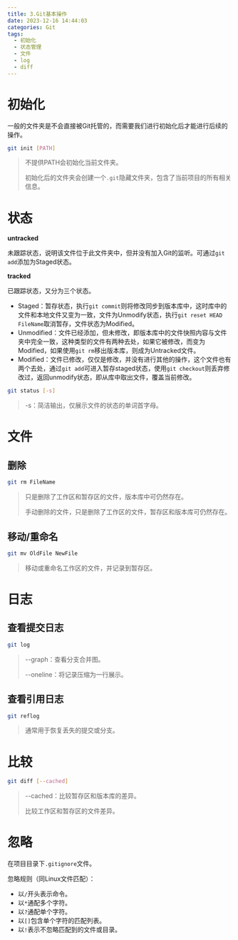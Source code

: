 ```yaml
---
title: 3.Git基本操作
date: 2023-12-16 14:44:03
categories: Git
tags: 
  - 初始化
  - 状态管理
  - 文件
  - log
  - diff
---
```


# 初始化

一般的文件夹是不会直接被Git托管的，而需要我们进行初始化后才能进行后续的操作。

```bash
git init [PATH]
```

> 不提供PATH会初始化当前文件夹。
>
> 初始化后的文件夹会创建一个`.git`隐藏文件夹，包含了当前项目的所有相关信息。

# 状态

**untracked**

未跟踪状态，说明该文件位于此文件夹中，但并没有加入Git的监听。可通过`git add`添加为Staged状态。

**tracked**

已跟踪状态，又分为三个状态。

* Staged：暂存状态，执行`git commit`则将修改同步到版本库中，这时库中的文件和本地文件又变为一致，文件为Unmodify状态，执行`git reset HEAD FileName`取消暂存，文件状态为Modified。
* Unmodified：文件已经添加，但未修改，即版本库中的文件快照内容与文件夹中完全一致，这种类型的文件有两种去处，如果它被修改，而变为 Modified，如果使用`git rm`移出版本库，则成为Untracked文件。
* Modified：文件已修改，仅仅是修改，并没有进行其他的操作，这个文件也有两个去处，通过`git add`可进入暂存staged状态，使用`git checkout`则丢弃修改过，返回unmodify状态，即从库中取出文件，覆盖当前修改。

```bash
git status [-s]
```

> -s：简洁输出，仅展示文件的状态的单词首字母。

# 文件

## 删除

```bash
git rm FileName
```

> 只是删除了工作区和暂存区的文件，版本库中可仍然存在。
>
> 手动删除的文件，只是删除了工作区的文件，暂存区和版本库可仍然存在。

## 移动/重命名

```bash
git mv OldFile NewFile
```

> 移动或重命名工作区的文件，并记录到暂存区。

# 日志

## 查看提交日志

```bash
git log
```

> --graph：查看分支合并图。
>
> --oneline：将记录压缩为一行展示。

## 查看引用日志

```bash
git reflog
```

> 通常用于恢复丢失的提交或分支。

# 比较

```bash
git diff [--cached]
```

> --cached：比较暂存区和版本库的差异。
>
> 比较工作区和暂存区的文件差异。

# 忽略

在项目目录下`.gitignore`文件。

忽略规则（同Linux文件匹配）：

* 以`/`开头表示命令。
* 以`*`通配多个字符。
* 以`?`通配单个字符。
* 以`[]`包含单个字符的匹配列表。
* 以`!`表示不忽略匹配到的文件或目录。
